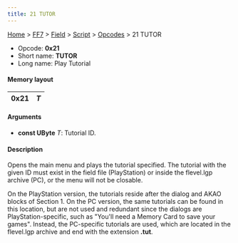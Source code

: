 ```yaml
---
title: 21 TUTOR
---
```


[Home](/ff7-flat-wiki/Main%20Page.md) > [FF7](/ff7-flat-wiki/FF7.md) > [Field](/ff7-flat-wiki/FF7/Field.md) > [Script](/ff7-flat-wiki/FF7/Field/Script.md) > [Opcodes](/ff7-flat-wiki/FF7/Field/Script/Opcodes.md) > 21 TUTOR

-   Opcode: **0x21**
-   Short name: **TUTOR**
-   Long name: Play Tutorial

#### Memory layout

| 0x21 | *T* |
|------|-----|

#### Arguments

-   **const UByte** *T*: Tutorial ID.

#### Description

Opens the main menu and plays the tutorial specified. The tutorial with
the given ID must exist in the field file (PlayStation) or inside the
flevel.lgp archive (PC), or the menu will not be closable.

On the PlayStation version, the tutorials reside after the dialog and
AKAO blocks of Section 1. On the PC version, the same tutorials can be
found in this location, but are not used and redundant since the dialogs
are PlayStation-specific, such as "You'll need a Memory Card to save
your games". Instead, the PC-specific tutorials are used, which are
located in the flevel.lgp archive and end with the extension **.tut**.
